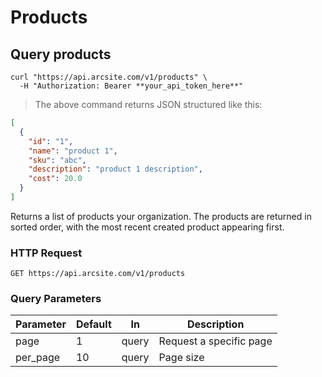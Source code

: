 # Products

## Query products

```shell
curl "https://api.arcsite.com/v1/products" \
  -H "Authorization: Bearer **your_api_token_here**"
```

> The above command returns JSON structured like this:

```json
[
  {
    "id": "1",
    "name": "product 1",
    "sku": "abc",
    "description": "product 1 description",
    "cost": 20.0
  }
]
```

Returns a list of products your organization. The products are returned in sorted order, with the most recent created product appearing first.

### HTTP Request

`GET https://api.arcsite.com/v1/products`

### Query Parameters

| Parameter | Default | In    | Description             |
| --------- | ------- | ----- | ----------------------- |
| page      | 1       | query | Request a specific page |
| per_page  | 10      | query | Page size               |
